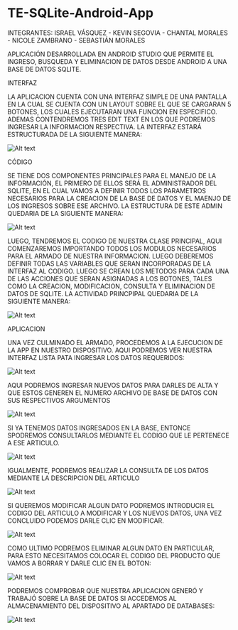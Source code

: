 # TE-SQLite-Android-App

INTEGRANTES: ISRAEL VÁSQUEZ - KEVIN SEGOVIA - CHANTAL MORALES - NICOLE ZAMBRANO - SEBASTIÁN MORALES

APLICACIÓN DESARROLLADA EN ANDROID STUDIO QUE PERMITE EL INGRESO, BUSQUEDA Y ELIMINACION DE DATOS DESDE ANDROID A UNA BASE DE DATOS SQLITE.

INTERFAZ

LA APLICACION CUENTA CON UNA INTERFAZ SIMPLE DE UNA PANTALLA EN LA CUAL SE CUENTA CON UN LAYOUT SOBRE EL QUE SE CARGARAN 5 BOTONES, LOS CUALES EJECUTARAN UNA FUNCION EN ESPECIFICO. ADEMAS CONTENDREMOS TRES EDIT TEXT EN LOS QUE PODREMOS INGRESAR LA INFORMACION RESPECTIVA. LA INTERFAZ ESTARÁ ESTRUCTURADA DE LA SIGUIENTE MANERA:

![Alt text](/captures/interfaz.png?raw=true "Estructura de interfaz")

CÓDIGO

SE TIENE DOS COMPONENTES PRINCIPALES PARA EL MANEJO DE LA INFORMACIÓN, EL PRIMERO DE ELLOS SERÁ EL ADMINISTRADOR DEL SQLITE, EN EL CUAL VAMOS A DEFINIR TODOS LOS PARAMETROS NECESARIOS PARA LA CREACION DE LA BASE DE DATOS Y EL MAENJO DE LOS INGRESOS SOBRE ESE ARCHIVO. LA ESTRUCTURA DE ESTE ADMIN QUEDARIA DE LA SIGUIENTE MANERA:

![Alt text](/captures/adminsql.png?raw=true "Administrador SQL")

LUEGO, TENDREMOS EL CODIGO DE NUESTRA CLASE PRINCIPAL, AQUI COMENZAREMOS IMPORTANDO TODOS LOS MODULOS NECESARIOS PARA EL ARMADO DE NUESTRA INFORMACION. LUEGO DEBEREMOS DEFINIR TODAS LAS VARIABLES QUE SERAN INCORPORADAS DE LA INTERFAZ AL CODIGO. LUEGO SE CREAN LOS METODOS PARA CADA UNA DE LAS ACCIONES QUE SERAN ASIGNADAS A LOS BOTONES, TALES COMO LA CREACION, MODIFICACION, CONSULTA Y ELIMINACION DE DATOS DE SQLITE. LA ACTIVIDAD PRINCPIPAL QUEDARIA DE LA SIGUIENTE MANERA:

![Alt text](/captures/activity.png?raw=true "Actividad principal")

APLICACION

UNA VEZ CULMINADO EL ARMADO, PROCEDEMOS A LA EJECUCION DE LA APP EN NUESTRO DISPOSITIVO. AQUI PODREMOS VER NUESTRA INTERFAZ LISTA PATA INGRESAR LOS DATOS REQUERIDOS:

![Alt text](/captures/aplicacion.jpeg?raw=true "Interfaz")

AQUI PODREMOS INGRESAR NUEVOS DATOS PARA DARLES DE ALTA Y QUE ESTOS GENEREN EL NUMERO ARCHIVO DE BASE DE DATOS CON SUS RESPECTIVOS ARGUMENTOS

![Alt text](/captures/alta.jpeg?raw=true "Alta")

SI YA TENEMOS DATOS INGRESADOS EN LA BASE, ENTONCE SPODREMOS CONSULTARLOS MEDIANTE EL CODIGO QUE LE PERTENECE A ESE ARTICULO.

![Alt text](/captures/consulta.jpeg?raw=true "Consulta codigo")

IGUALMENTE, PODREMOS REALIZAR LA CONSULTA DE LOS DATOS MEDIANTE LA DESCRIPCION DEL ARTICULO

![Alt text](/captures/consultadesc.jpeg?raw=true "Consulta descripcion")

SI QUEREMOS MODIFICAR ALGUN DATO PODREMOS INTRODUCIR EL CODIGO DEL ARTICULO A MODIFICAR Y LOS NUEVOS DATOS, UNA VEZ CONCLUIDO PODEMOS DARLE CLIC EN MODIFICAR.

![Alt text](/captures/modificacion.jpeg?raw=true "Modificar")

COMO ULTIMO PODREMOS ELIMINAR ALGUN DATO EN PARTICULAR, PARA ESTO NECESITAMOS COLOCAR EL CODIGO DEL PRODUCTO QUE VAMOS A BORRAR Y DARLE CLIC EN EL BOTON:

![Alt text](/captures/borrado.jpeg?raw=true "Borrar")

PODREMOS COMPROBAR QUE NUESTRA APLICACION GENERÓ Y TRABAJÓ SOBRE LA BASE DE DATOS SI ACCEDEMOS AL ALMACENAMIENTO DEL DISPOSITIVO AL APARTADO DE DATABASES:

![Alt text](/captures/bdd.jpeg?raw=true "BDD")
